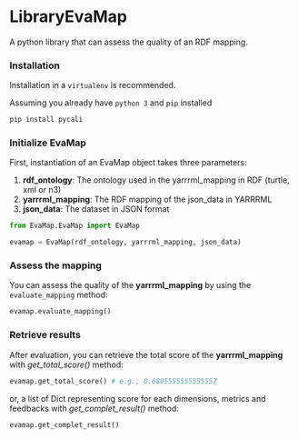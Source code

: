 # LibraryEvaMap

A python library that can assess the quality of an RDF mapping.

### Installation

Installation in a `virtualenv` is recommended.

Assuming you already have `python 3` and `pip` installed

```bash
pip install pycali
```

### Initialize EvaMap

First, instantiation of an EvaMap object takes three parameters:

1) **rdf_ontology**: The ontology used in the yarrrml_mapping in RDF (turtle, xml or n3)
2) **yarrrml_mapping**: The RDF mapping of the json_data in YARRRML
3) **json_data**: The dataset in JSON format

```python
from EvaMap.EvaMap import EvaMap

evamap = EvaMap(rdf_ontology, yarrrml_mapping, json_data)
```

### Assess the mapping

You can assess the quality of the **yarrrml_mapping** by using the `evaluate_mapping` method:

```python
evamap.evaluate_mapping()
```

### Retrieve results

After evaluation, you can retrieve the total score of the **yarrrml_mapping** with _get_total_score()_ method:

```python
evamap.get_total_score() # e.g., 0.6805555555555557
```

or, a list of Dict representing score for each dimensions, metrics and feedbacks with _get_complet_result()_ method:

```python
evamap.get_complet_result()
```